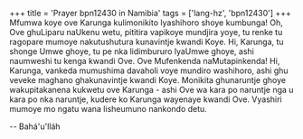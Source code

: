 +++
title = 'Prayer bpn12430 in Namibia'
tags = ['lang-hz', 'bpn12430']
+++
Mfumwa koye ove Karunga kulimonikito lyashihoro shoye kumbunga! Oh, Ove ghuLiparu naUkenu wetu, pititira vapikoye mundjira yoye, tu renke tu ragopare mumoye nakutushutura kunavintje kwandi Koye.
	 Hi, Karunga, tu shonge Umwe ghoye, tu pe nka lidimbururo lyaUmwe ghoye, ashi naumweshi tu kenga kwandi Ove. Ove Mufenkenda naMutapinkenda!
	 Hi, Karunga, vankeda mumushima davaholi voye mundiro washihoro, ashi ghu veveke maghano ghakunavintje kwandi Koye. 
	Monikita ghunaruntje ghoye wakupitakanena  kukwetu ove Karunga - ashi Ove wa kara po naruntje nga u kara po nka naruntje, kudere ko Karunga wayenaye kwandi Ove. Vyashiri mumoye mo ngatu wana lisheumuno nankondo detu.

-- Bahá'u'lláh
